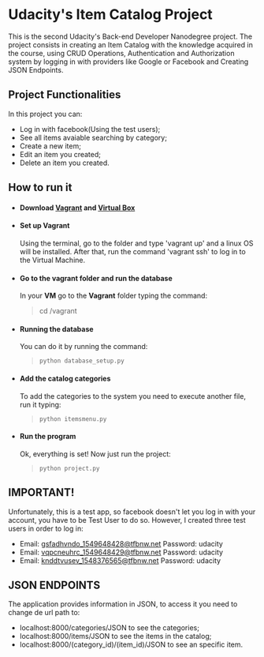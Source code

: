 # Udacity's Item Catalog Project
This is the second Udacity's Back-end Developer Nanodegree project. 
The project consists in creating an Item Catalog with the knowledge acquired in the course, using CRUD Operations, Authentication and Authorization system by logging in with providers like Google or Facebook and Creating JSON Endpoints.

## Project Functionalities
In this project you can:
-  Log in with facebook(Using the test users);
- See all items avaiable searching by category;
- Create a new item;
- Edit an item you created;
- Delete an item you created.

## How to run it
- #### Download [Vagrant][Vagrant] and [Virtual Box][VM]
- #### Set up Vagrant 
    Using the terminal, go to the folder and type 'vagrant up' and a linux OS will be installed. After that, run the command 'vagrant ssh' to log in to the Virtual Machine.
 - #### Go to the vagrant folder and run the database
	In your **VM** go to the **Vagrant** folder typing the command:
	>cd /vagrant
- #### Running the database  
	You can do it by running the command:
	 >`python database_setup.py`
- #### Add the catalog categories
	To add the categories to the system you need to execute another file, run it typing: 
	 >`python itemsmenu.py`
- #### Run the program
	Ok, everything is set! Now just run the project:
	>`python project.py`
	
## IMPORTANT!
Unfortunately, this is a test app, so facebook doesn't let you log in with your account, you have to be Test User to do so. However, I created three test users in order to log in:
- Email: gsfadhvndo_1549648428@tfbnw.net Password: udacity
- Email: vqpcneuhrc_1549648429@tfbnw.net Password: udacity
- Email: knddtvusev_1548376565@tfbnw.net Password: udacity

## JSON ENDPOINTS
The application provides information in JSON, to access it you need to change de url path to:
- localhost:8000/categories/JSON to see the categories;
- localhost:8000/items/JSON to see the items in the catalog;
- localhost:8000/(category_id)/(item_id)/JSON to see an specific item.




[Vagrant]: <https://www.vagrantup.com/downloads.html>
[VM]: <https://www.virtualbox.org/wiki/Downloads>

